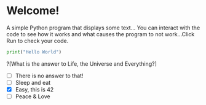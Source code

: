 # Welcome!

A simple Python program that displays some text...
You can interact with the code to see how it works and what causes the program to not work...Click Run to check your code.

```python runnable
print("Hello World")
```
?[What is the answer to Life, the Universe and Everything?]
-[ ] There is no answer to that!
-[ ] Sleep and eat
-[x] Easy, this is 42
-[ ] Peace & Love
